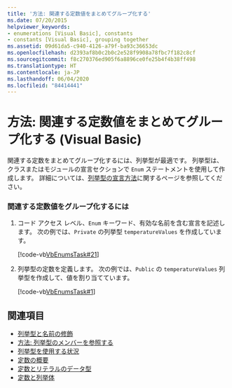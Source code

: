 ```yaml
---
title: '方法: 関連する定数値をまとめてグループ化する'
ms.date: 07/20/2015
helpviewer_keywords:
- enumerations [Visual Basic], constants
- constants [Visual Basic], grouping together
ms.assetid: 09d61da5-c940-4126-a79f-ba93c36653dc
ms.openlocfilehash: d2393af8b0c2b0c2e528f9908a78fbc7f182c8cf
ms.sourcegitcommit: f8c270376ed905f6a8896ce0fe25b4f4b38ff498
ms.translationtype: HT
ms.contentlocale: ja-JP
ms.lasthandoff: 06/04/2020
ms.locfileid: "84414441"
---
```

# <a name="how-to-group-related-constant-values-together-visual-basic"></a>方法: 関連する定数値をまとめてグループ化する (Visual Basic)
関連する定数をまとめてグループ化するには、列挙型が最適です。 列挙型は、クラスまたはモジュールの宣言セクションで `Enum` ステートメントを使用して作成します。 詳細については、[列挙型の宣言方法](how-to-declare-enumerations.md)に関するページを参照してください。  
  
### <a name="to-group-related-constant-values"></a>関連する定数値をグループ化するには  
  
1. コード アクセス レベル、`Enum` キーワード、有効な名前を含む宣言を記述します。 次の例では、`Private` の列挙型 `temperatureValues` を作成しています。  
  
     [!code-vb[VbEnumsTask#21](~/samples/snippets/visualbasic/VS_Snippets_VBCSharp/VbEnumsTask/VB/Class2.vb#21)]  
  
2. 列挙型の定数を定義します。 次の例では、`Public` の `temperatureValues` 列挙型を作成して、値を割り当てています。  
  
     [!code-vb[VbEnumsTask#1](~/samples/snippets/visualbasic/VS_Snippets_VBCSharp/VbEnumsTask/VB/Class2.vb#1)]  
  
## <a name="see-also"></a>関連項目

- [列挙型と名前の修飾](enumerations-and-name-qualification.md)
- [方法: 列挙型のメンバーを参照する](how-to-refer-to-an-enumeration-member.md)
- [列挙型を使用する状況](when-to-use-an-enumeration.md)
- [定数の概要](constants-overview.md)
- [定数とリテラルのデータ型](constant-and-literal-data-types.md)
- [定数と列挙体](../../../language-reference/constants-and-enumerations.md)
